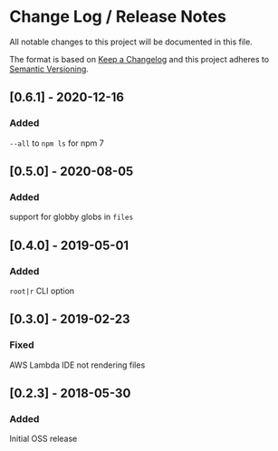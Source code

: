 # Change Log / Release Notes

All notable changes to this project will be documented in this file.

The format is based on [Keep a Changelog](http://keepachangelog.com/)
and this project adheres to [Semantic Versioning](http://semver.org/).

## [0.6.1] - 2020-12-16
### Added
`--all` to `npm ls` for npm 7

## [0.5.0] - 2020-08-05
### Added
support for globby globs in `files`

## [0.4.0] - 2019-05-01
### Added
`root|r` CLI option

## [0.3.0] - 2019-02-23
### Fixed
AWS Lambda IDE not rendering files

## [0.2.3] - 2018-05-30
### Added
Initial OSS release
